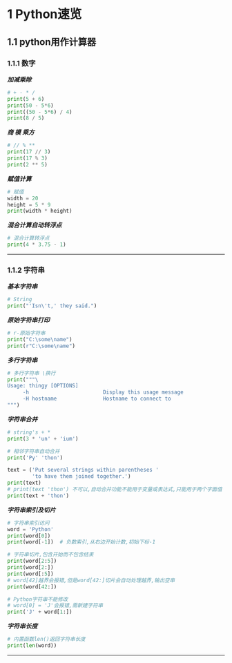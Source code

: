 # 1 Python速览
## 1.1 python用作计算器
### 1.1.1 数字

***加减乘除***
```python
# + - * /
print(5 + 6)
print(50 - 5*6)
print((50 - 5*6) / 4)
print(8 / 5)
```

***商 模 乘方***
```python
# // % **
print(17 // 3)
print(17 % 3)
print(2 ** 5)
```

***赋值计算***
```python
# 赋值
width = 20
height = 5 * 9
print(width * height)
```

***混合计算自动转浮点***
```python
# 混合计算转浮点
print(4 * 3.75 - 1)
```
***

### 1.1.2 字符串
***基本字符串***
```python
# String
print("'Isn\'t,' they said.")
```

***原始字符串打印***
```python
# r-原始字符串
print("C:\some\name")
print(r"C:\some\name")
```

***多行字符串***
```python
# 多行字符串 \换行
print("""\
Usage: thingy [OPTIONS]
     -h                        Display this usage message
     -H hostname               Hostname to connect to
""")
```

***字符串合并***
```python
# string's + *
print(3 * 'un' + 'ium')

# 相邻字符串自动合并
print('Py' 'thon')

text = ('Put several strings within parentheses '
        'to have them joined together.')
print(text)
# print(text 'thon') 不可以,自动合并功能不能用于变量或表达式,只能用于两个字面值
print(text + 'thon')
```

***字符串索引及切片***
```python
# 字符串索引访问
word = 'Python'
print(word[0])
print(word[-1])  # 负数索引,从右边开始计数,初始下标-1

# 字符串切片,包含开始而不包含结束
print(word[2:5])
print(word[2:])
print(word[:5])
# word[42]越界会报错,但是word[42:]切片会自动处理越界,输出空串
print(word[42:])

# Python字符串不能修改
# word[0] = 'J'会报错,需新建字符串
print('J' + word[1:])
```

***字符串长度***
```python
# 内置函数len()返回字符串长度
print(len(word))
```
***